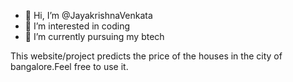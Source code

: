 - 👋 Hi, I’m @JayakrishnaVenkata
- 👀 I’m interested in coding
- 🌱 I’m currently pursuing my btech

This website/project predicts the price of the houses in the city of bangalore.Feel free to use it.



<!---
JayakrishnaVenkata/JayakrishnaVenkata is a ✨ special ✨ repository because its `README.md` (this file) appears on your GitHub profile.
You can click the Preview link to take a look at your changes.
--->
